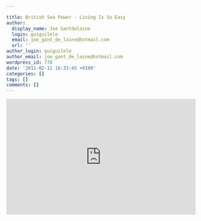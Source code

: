 ```yaml
---

title: British Sea Power - Living Is So Easy
author:
  display_name: Joe Gantdelaine
  login: guiguilele
  email: joe_gant_de_laine@hotmail.com
  url: ''
author_login: guiguilele
author_email: joe_gant_de_laine@hotmail.com
wordpress_id: 778
date: '2011-02-11 16:33:45 +0100'
categories: []
tags: []
comments: []
---
```

<iframe title="YouTube video player" width="500" height="305" src="http://www.youtube.com/embed/CNOrK_T4UOI" frameborder="0" allowfullscreen></iframe>
